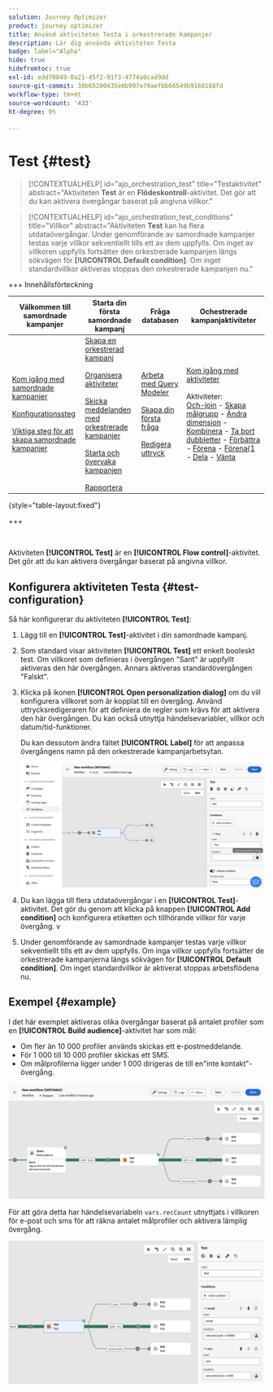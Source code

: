 ```yaml
---
solution: Journey Optimizer
product: journey optimizer
title: Använd aktiviteten Testa i orkestrerade kampanjer
description: Lär dig använda aktiviteten Testa
badge: label="Alpha"
hide: true
hidefromtoc: true
exl-id: edd70849-0a21-45f2-91f3-4774a0cad9dd
source-git-commit: 38b65200435e0b997e79aefbb66549b9168188fd
workflow-type: tm+mt
source-wordcount: '433'
ht-degree: 0%

---
```


# Test {#test}

>[!CONTEXTUALHELP]
>id="ajo_orchestration_test"
>title="Testaktivitet"
>abstract="Aktiviteten **Test** är en **Flödeskontroll**-aktivitet. Det gör att du kan aktivera övergångar baserat på angivna villkor."

>[!CONTEXTUALHELP]
>id="ajo_orchestration_test_conditions"
>title="Villkor"
>abstract="Aktiviteten **Test** kan ha flera utdataövergångar. Under genomförande av samordnade kampanjer testas varje villkor sekventiellt tills ett av dem uppfylls. Om inget av villkoren uppfylls fortsätter den orkestrerade kampanjen längs sökvägen för **[!UICONTROL Default condition]**. Om inget standardvillkor aktiveras stoppas den orkestrerade kampanjen nu."

+++ Innehållsförteckning

| Välkommen till samordnade kampanjer | Starta din första samordnade kampanj | Fråga databasen | Ochestrerade kampanjaktiviteter |
|---|---|---|---|
| [Kom igång med samordnade kampanjer](../gs-orchestrated-campaigns.md)<br/><br/>[Konfigurationssteg](../configuration-steps.md)<br/><br/>[Viktiga steg för att skapa samordnade kampanjer](../gs-campaign-creation.md) | [Skapa en orkestrerad kampanj](../create-orchestrated-campaign.md)<br/><br/>[Organisera aktiviteter](../orchestrate-activities.md)<br/><br/>[Skicka meddelanden med orkestrerade kampanjer](../send-messages.md)<br/><br/>[Starta och övervaka kampanjen](../start-monitor-campaigns.md)<br/><br/>[Rapportera](../reporting-campaigns.md) | [Arbeta med Query Modeler](../orchestrated-rule-builder.md)<br/><br/>[Skapa din första fråga](../build-query.md)<br/><br/>[Redigera uttryck](../edit-expressions.md) | [Kom igång med aktiviteter](about-activities.md)<br/><br/>Aktiviteter:<br/>[Och-join](and-join.md) - [Skapa målgrupp](build-audience.md) - [Ändra dimension](change-dimension.md) - [Kombinera](combine.md) - [Ta bort dubbletter](deduplication.md) - [Förbättra](enrichment.md) - [Förena](fork.md) - [Förena{1 ](reconciliation.md) - [Dela](split.md) - [Vänta](wait.md) |

{style="table-layout:fixed"}

+++

<br/>

Aktiviteten **[!UICONTROL Test]** är en **[!UICONTROL Flow control]**-aktivitet. Det gör att du kan aktivera övergångar baserat på angivna villkor.

## Konfigurera aktiviteten Testa {#test-configuration}

Så här konfigurerar du aktiviteten **[!UICONTROL Test]**:

1. Lägg till en **[!UICONTROL Test]**-aktivitet i din samordnade kampanj.

1. Som standard visar aktiviteten **[!UICONTROL Test]** ett enkelt booleskt test. Om villkoret som definieras i övergången &quot;Sant&quot; är uppfyllt aktiveras den här övergången. Annars aktiveras standardövergången &quot;Falskt&quot;.

1. Klicka på ikonen **[!UICONTROL Open personalization dialog]** om du vill konfigurera villkoret som är kopplat till en övergång. Använd uttrycksredigeraren för att definiera de regler som krävs för att aktivera den här övergången. Du kan också utnyttja händelsevariabler, villkor och datum/tid-funktioner.

   Du kan dessutom ändra fältet **[!UICONTROL Label]** för att anpassa övergångens namn på den orkestrerade kampanjarbetsytan.

   ![](../assets/workflow-test-default.png)

1. Du kan lägga till flera utdataövergångar i en **[!UICONTROL Test]**-aktivitet. Det gör du genom att klicka på knappen **[!UICONTROL Add condition]** och konfigurera etiketten och tillhörande villkor för varje övergång.
v
1. Under genomförande av samordnade kampanjer testas varje villkor sekventiellt tills ett av dem uppfylls. Om inga villkor uppfylls fortsätter de orkestrerade kampanjerna längs sökvägen för **[!UICONTROL Default condition]**. Om inget standardvillkor är aktiverat stoppas arbetsflödena nu.

## Exempel {#example}

I det här exemplet aktiveras olika övergångar baserat på antalet profiler som en **[!UICONTROL Build audience]**-aktivitet har som mål:

* Om fler än 10 000 profiler används skickas ett e-postmeddelande.
* För 1 000 till 10 000 profiler skickas ett SMS.
* Om målprofilerna ligger under 1 000 dirigeras de till en&quot;inte kontakt&quot;-övergång.

![](../assets/workflow-test-example.png)

För att göra detta har händelsevariabeln `vars.recCount` utnyttjats i villkoren för e-post och sms för att räkna antalet målprofiler och aktivera lämplig övergång.

![](../assets/workflow-test-example-config.png)
